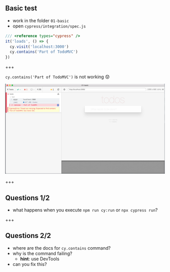 ## Basic test

- work in the folder `01-basic`
- open `cypress/integration/spec.js`

```js
/// <reference types="cypress" />
it('loads', () => {
  cy.visit('localhost:3000')
  cy.contains('Part of TodoMVC')
})
```

+++

`cy.contains('Part of TodoMVC')` is not working 😟

![Fails to find text](img/fails-to-find-text.png)

+++

## Questions 1/2

- what happens when you execute `npm run cy:run` or `npx cypress run`?

+++

## Questions 2/2

- where are the docs for `cy.contains` command?
- why is the command failing?
  - **hint**: use DevTools
- can you fix this?
